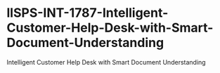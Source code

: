 # llSPS-INT-1787-Intelligent-Customer-Help-Desk-with-Smart-Document-Understanding
Intelligent Customer Help Desk with Smart Document Understanding
